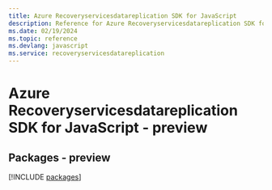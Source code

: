 ```yaml
---
title: Azure Recoveryservicesdatareplication SDK for JavaScript
description: Reference for Azure Recoveryservicesdatareplication SDK for JavaScript
ms.date: 02/19/2024
ms.topic: reference
ms.devlang: javascript
ms.service: recoveryservicesdatareplication
---
```

# Azure Recoveryservicesdatareplication SDK for JavaScript - preview
## Packages - preview
[!INCLUDE [packages](recoveryservicesdatareplication-index.md)]